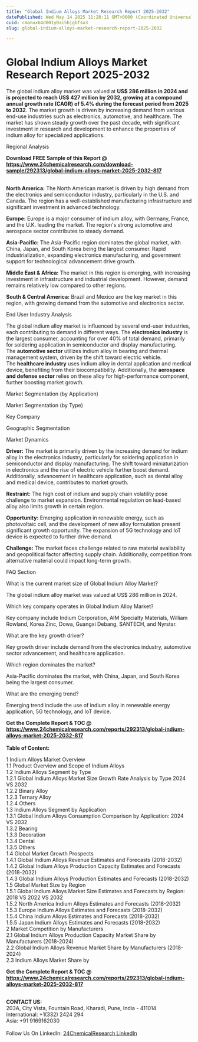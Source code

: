 ```yaml
---
title: "Global Indium Alloys Market Research Report 2025-2032"
datePublished: Wed May 14 2025 11:28:11 GMT+0000 (Coordinated Universal Time)
cuid: cmanux64d001y0ai5hjgbfso3
slug: global-indium-alloys-market-research-report-2025-2032

---
```


# Global Indium Alloys Market Research Report 2025-2032

<p>The global indium alloy market was valued at <strong>US$ 286 million in 2024 and is projected to reach US$ 427 million by 2032, growing at a compound annual growth rate (CAGR) of 5.4% during the forecast period from 2025 to 2032</strong>. The market growth is driven by increasing demand from various end-use industries such as electronics, automotive, and healthcare. The market has shown steady growth over the past decade, with significant investment in research and development to enhance the properties of indium alloy for specialized applications.</p><p>
Regional Analysis</p><p>
</p><div><b>Download FREE Sample of this Report @ 
            <a href="https://www.24chemicalresearch.com/download-sample/292313/global-indium-alloys-market-2025-2032-817">
            https://www.24chemicalresearch.com/download-sample/292313/global-indium-alloys-market-2025-2032-817</a></b></div><br><p><strong>North America:</strong> The North American market is driven by high demand from the electronics and semiconductor industry, particularly in the U.S. and Canada. The region has a well-established manufacturing infrastructure and significant investment in advanced technology.</p><p>
</p><p><strong>Europe:</strong> Europe is a major consumer of indium alloy, with Germany, France, and the U.K. leading the market. The region's strong automotive and aerospace sector contributes to steady demand.</p><p>
</p><p><strong>Asia-Pacific:</strong> The Asia-Pacific region dominates the global market, with China, Japan, and South Korea being the largest consumer. Rapid industrialization, expanding electronics manufacturing, and government support for technological advancement drive growth.</p><p>
</p><p><strong>Middle East &amp; Africa:</strong> The market in this region is emerging, with increasing investment in infrastructure and industrial development. However, demand remains relatively low compared to other regions.</p><p>
</p><p><strong>South &amp; Central America:</strong> Brazil and Mexico are the key market in this region, with growing demand from the automotive and electronics sector.</p><p>
End User Industry Analysis</p><p>
</p><p>The global indium alloy market is influenced by several end-user industries, each contributing to demand in different ways. The <strong>electronics industry</strong> is the largest consumer, accounting for over 40% of total demand, primarily for soldering application in semiconductor and display manufacturing. The <strong>automotive sector</strong> utilizes indium alloy in bearing and thermal management system, driven by the shift toward electric vehicle. The <strong>healthcare industry</strong> uses indium alloy in dental application and medical device, benefiting from their biocompatibility. Additionally, the <strong>aerospace and defense sector</strong> relies on these alloy for high-performance component, further boosting market growth.</p><p>
Market Segmentation (by Application)</p><p>
</p><p>
Market Segmentation (by Type)</p><p>
</p><p>
Key Company</p><p>
</p><p>
Geographic Segmentation</p><p>
</p><p>
Market Dynamics</p><p>
</p><p><strong>Driver:</strong> The market is primarily driven by the increasing demand for indium alloy in the electronics industry, particularly for soldering application in semiconductor and display manufacturing. The shift toward miniaturization in electronics and the rise of electric vehicle further boost demand. Additionally, advancement in healthcare application, such as dental alloy and medical device, contributes to market growth.</p><p>
</p><p><strong>Restraint:</strong> The high cost of indium and supply chain volatility pose challenge to market expansion. Environmental regulation on lead-based alloy also limits growth in certain region.</p><p>
</p><p><strong>Opportunity:</strong> Emerging application in renewable energy, such as photovoltaic cell, and the development of new alloy formulation present significant growth opportunity. The expansion of 5G technology and IoT device is expected to further drive demand.</p><p>
</p><p><strong>Challenge:</strong> The market faces challenge related to raw material availability and geopolitical factor affecting supply chain. Additionally, competition from alternative material could impact long-term growth.</p><p>
FAQ Section</p><p>
What is the current market size of Global Indium Alloy Market?</p><p>
</p><p>The global indium alloy market was valued at US$ 286 million in 2024.</p><p>
Which key company operates in Global Indium Alloy Market?</p><p>
</p><p>Key company include Indium Corporation, AIM Specialty Materials, William Rowland, Korea Zinc, Dowa, Guangxi Debang, SANTECH, and Nyrstar.</p><p>
What are the key growth driver?</p><p>
</p><p>Key growth driver include demand from the electronics industry, automotive sector advancement, and healthcare application.</p><p>
Which region dominates the market?</p><p>
</p><p>Asia-Pacific dominates the market, with China, Japan, and South Korea being the largest consumer.</p><p>
What are the emerging trend?</p><p>
</p><p>Emerging trend include the use of indium alloy in renewable energy application, 5G technology, and IoT device.</p>

<div><b>Get the Complete Report & TOC @ 
            <a href="https://www.24chemicalresearch.com/reports/292313/global-indium-alloys-market-2025-2032-817">
            https://www.24chemicalresearch.com/reports/292313/global-indium-alloys-market-2025-2032-817</a></b></div><br>
            <b>Table of Content:</b><p>1 Indium Alloys Market Overview<br />
    1.1 Product Overview and Scope of Indium Alloys<br />
    1.2 Indium Alloys Segment by Type<br />
        1.2.1 Global Indium Alloys Market Size Growth Rate Analysis by Type 2024 VS 2032<br />
        1.2.2 Binary Alloy<br />
        1.2.3 Ternary Alloy<br />
        1.2.4 Others<br />
    1.3 Indium Alloys Segment by Application<br />
        1.3.1 Global Indium Alloys Consumption Comparison by Application: 2024 VS 2032<br />
        1.3.2 Bearing<br />
        1.3.3 Decoration<br />
        1.3.4 Dental<br />
        1.3.5 Others<br />
    1.4 Global Market Growth Prospects<br />
        1.4.1 Global Indium Alloys Revenue Estimates and Forecasts (2018-2032)<br />
        1.4.2 Global Indium Alloys Production Capacity Estimates and Forecasts (2018-2032)<br />
        1.4.3 Global Indium Alloys Production Estimates and Forecasts (2018-2032)<br />
    1.5 Global Market Size by Region<br />
        1.5.1 Global Indium Alloys Market Size Estimates and Forecasts by Region: 2018 VS 2022 VS 2032<br />
        1.5.2 North America Indium Alloys Estimates and Forecasts (2018-2032)<br />
        1.5.3 Europe Indium Alloys Estimates and Forecasts (2018-2032)<br />
        1.5.4 China Indium Alloys Estimates and Forecasts (2018-2032)<br />
        1.5.5 Japan Indium Alloys Estimates and Forecasts (2018-2032)<br />
2 Market Competition by Manufacturers<br />
    2.1 Global Indium Alloys Production Capacity Market Share by Manufacturers (2018-2024)<br />
    2.2 Global Indium Alloys Revenue Market Share by Manufacturers (2018-2024)<br />
    2.3 Indium Alloys Market Share by </p>

<div><b>Get the Complete Report & TOC @ 
            <a href="https://www.24chemicalresearch.com/reports/292313/global-indium-alloys-market-2025-2032-817">
            https://www.24chemicalresearch.com/reports/292313/global-indium-alloys-market-2025-2032-817</a></b></div><br>

<b>CONTACT US:</b><br>
            203A, City Vista, Fountain Road, Kharadi, Pune, India - 411014<br>
            International: +1(332) 2424 294<br>
            Asia: +91 9169162030 <br><br>
            Follow Us On LinkedIn: <a href="https://www.linkedin.com/company/24chemicalresearch/">24ChemicalResearch LinkedIn</a>